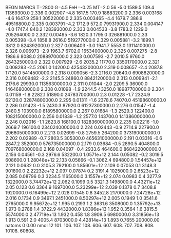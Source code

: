BEGN
MARCS T=2800 G=4.5 FeH=-0.25 MT=2.0
                  56
-5.0 1589.5 109.4 11369300.0 2.336 0.002907 
-4.8 1617.5 170.9 18683200.0 2.336 0.003168 
-4.6 1647.9 259.1 30522000.0 2.335 0.003465 
-4.4 1679.7 386.9 49516800.0 2.335 0.003791 
-4.2 1712.9 572.0 79931900.0 2.334 0.004147 
-4.0 1747.4 840.2 128393000.0 2.333 0.004533 
-3.8 1783.2 1229.0 205264000.0 2.332 0.00495 
-3.6 1820.3 1795.0 326881000.0 2.33 0.005398 
-3.4 1858.8 2616.0 519277000.0 2.329 0.005881 
-3.2 1899.1 3812.0 824392000.0 2.327 0.006403 
-3.0 1941.7 5553.0 1311410000.0 2.326 0.006973 
-2.9 1963.7 6702.0 1653400000.0 2.325 0.007275 
-2.8 1986.6 8088.0 2088970000.0 2.323 0.007593 
-2.7 2010.5 9760.0 2643250000.0 2.322 0.007929 
-2.6 2035.2 11770.0 3350170000.0 2.321 0.008283 
-2.5 2061.0 14200.0 4254320000.0 2.319 0.008657 
-2.4 2087.8 17120.0 5414500000.0 2.318 0.009056 
-2.3 2116.0 20640.0 6908820000.0 2.316 0.009482 
-2.2 2145.5 24860.0 8842120000.0 2.313 0.009941 
-2.1 2176.6 29930.0 11356300000.0 2.311 0.01044 
-2.0 2209.5 36000.0 14646800000.0 2.308 0.01098 
-1.9 2244.5 43250.0 18987700000.0 2.304 0.01159 
-1.8 2282.1 51890.0 24783700000.0 2.3 0.01228 
-1.7 2324.9 62120.0 32874800000.0 2.295 0.01311 
-1.6 2378.6 74070.0 45198600000.0 2.286 0.01423 
-1.5 2430.3 87920.0 61237300000.0 2.276 0.01547 
-1.4 2480.5 103900.0 81895800000.0 2.267 0.01684 
-1.3 2529.3 122400.0 108215000000.0 2.256 0.01839 
-1.2 2577.0 143700.0 141386000000.0 2.246 0.02016 
-1.1 2623.8 168100.0 182836000000.0 2.235 0.02216 
-1.0 2669.7 196100.0 234024000000.0 2.224 0.02443 
-0.9 2714.9 227900.0 296805000000.0 2.213 0.02699 
-0.8 2759.5 264200.0 373190000000.0 2.202 0.02989 
-0.7 2803.5 305300.0 465631000000.0 2.191 0.03316 
-0.6 2847.2 352000.0 576735000000.0 2.179 0.03684 
-0.5 2890.5 404800.0 709768000000.0 2.168 0.04097 
-0.4 2933.6 464600.0 868422000000.0 2.156 0.04561 
-0.3 2976.6 532200.0 1.0571e+12 2.144 0.05082 
-0.2 3019.5 608600.0 1.28048e+12 2.133 0.05666 
-0.1 3062.4 694800.0 1.54457e+12 2.121 0.0632 
0.0 3105.3 792100.0 1.85601e+12 2.109 0.07053 
0.1 3148.3 901800.0 2.22232e+12 2.097 0.07874 
0.2 3191.4 1025000.0 2.6523e+12 2.085 0.08796 
0.3 3234.5 1165000.0 3.1557e+12 2.074 0.0983 
0.4 3277.9 1322000.0 3.74472e+12 2.062 0.1099 
0.5 3321.3 1498000.0 4.43211e+12 2.05 0.123 
0.6 3364.9 1697000.0 5.23299e+12 2.039 0.1378 
0.7 3408.8 1920000.0 6.16499e+12 2.028 0.1545 
0.8 3452.8 2170000.0 7.24728e+12 2.016 0.1734 
0.9 3497.1 2451000.0 8.50297e+12 2.005 0.1949 
1.0 3541.6 2765000.0 9.95672e+12 1.995 0.2193 
1.2 3631.6 3508000.0 1.35792e+13 1.973 0.2788 
1.4 3722.9 4432000.0 1.8396e+13 1.952 0.3564 
1.6 3815.5 5574000.0 2.47719e+13 1.932 0.458 
1.8 3909.5 6980000.0 3.31856e+13 1.913 0.591 
2.0 4005.4 8703000.0 4.42814e+13 1.893 0.7655 
200000.00
natoms              0      0.00
nmol          12
          101.         106.       107.      108.         606.        607.        608.
          707.         708.       808.    10108.       60808.
